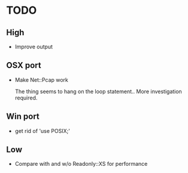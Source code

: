 TODO
====

High
----

 *  Improve output

OSX port
--------

 *  Make Net::Pcap work

    The thing seems to hang on the loop statement.. More investigation required.


Win port
--------

 *  get rid of 'use POSIX;'


Low
---

 *  Compare with and w/o Readonly::XS for performance
